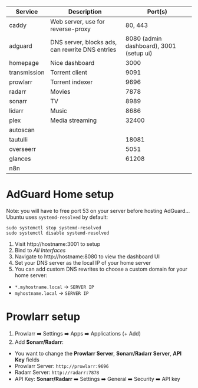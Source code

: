 | Service      | Description                                     | Port(s)                                 |
| ------------ | ----------------------------------------------- | --------------------------------------- |
| caddy        | Web server, use for reverse-proxy               | 80, 443                                 |
| adguard      | DNS server, blocks ads, can rewrite DNS entries | 8080 (admin dashboard), 3001 (setup ui) |
| homepage     | Nice dashboard                                  | 3000                                    |
| transmission | Torrent client                                  | 9091                                    |
| prowlarr     | Torrent indexer                                 | 9696                                    |
| radarr       | Movies                                          | 7878                                    |
| sonarr       | TV                                              | 8989                                    |
| lidarr       | Music                                           | 8686                                    |
| plex         | Media streaming                                 | 32400                                   |
| autoscan     |                                                 |                                         |
| tautulli     |                                                 | 18081                                   |
| overseerr    |                                                 | 5051                                    |
| glances      |                                                 | 61208                                   |
| n8n          |                                                 |                                         |

# AdGuard Home setup

Note: you will have to free port 53 on your server before hosting AdGuard...
Ubuntu uses `systemd-resolved` by default:

```
sudo systemctl stop systemd-resolved
sudo systemctl disable systemd-resolved
```

1. Visit http://hostname:3001 to setup
2. Bind to _All Interfaces_
3. Navigate to http://hostname:8080 to view the dashboard UI
4. Set your DNS server as the local IP of your home server
5. You can add custom DNS rewrites to choose a custom domain for your home server:

- `*.myhostname.local` -> `SERVER IP`
- `myhostname.local` -> `SERVER IP`

# Prowlarr setup

1. Prowlarr ➡️ Settings ➡️ Apps ➡️ Applications (+ Add)
2. Add **Sonarr/Radarr**:

- You want to change the **Prowlarr Server**, **Sonarr/Radarr Server**, **API Key** fields
- Prowlarr Server: `http://prowlarr:9696`
- Radarr Server: `http://radarr:7878`
- API Key: **Sonarr/Radarr** ➡️ Settings ➡️ General ➡️ Security ➡️ API key
